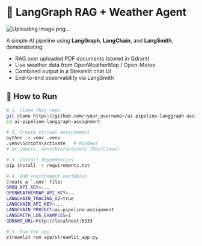 # 🧠 LangGraph RAG + Weather Agent

![Uploading image.png…]()


A simple AI pipeline using **LangGraph**, **LangChain**, and **LangSmith**, demonstrating:
- RAG over uploaded PDF documents (stored in Qdrant)
- Live weather data from OpenWeatherMap / Open-Meteo
- Combined output in a Streamlit chat UI
- End-to-end observability via LangSmith

## 🚀 How to Run

```bash
# 1. Clone this repo
git clone https://github.com/<your_username>/ai-pipeline-langgraph-assignment.git
cd ai-pipeline-langgraph-assignment

# 2. Create virtual environment
python -m venv .venv
.venv\Scripts\activate   # Windows
# or source .venv/bin/activate (Mac/Linux)

# 3. Install dependencies
pip install -r requirements.txt

# 4. Add environment variables
Create a `.env` file:
GROQ_API_KEY=...
OPENWEATHERMAP_API_KEY=...
LANGCHAIN_TRACING_V2=true
LANGCHAIN_API_KEY=...
LANGCHAIN_PROJECT=ai-pipeline-assignment
LANGSMITH_LOG_EXAMPLES=1
QDRANT_URL=http://localhost:6333

# 5. Run the app
streamlit run app/streamlit_app.py
